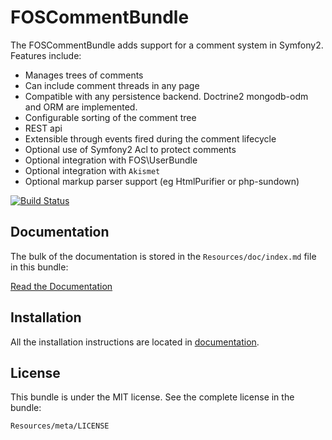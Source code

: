 FOSCommentBundle
=============

The FOSCommentBundle adds support for a comment system in Symfony2. Features include:

- Manages trees of comments
- Can include comment threads in any page
- Compatible with any persistence backend. Doctrine2 mongodb-odm and ORM are implemented.
- Configurable sorting of the comment tree
- REST api
- Extensible through events fired during the comment lifecycle
- Optional use of Symfony2 Acl to protect comments
- Optional integration with FOS\UserBundle
- Optional integration with `Akismet`
- Optional markup parser support (eg HtmlPurifier or php-sundown)

[![Build Status](https://secure.travis-ci.org/FriendsOfSymfony/FOSCommentBundle.png?branch=master)](http://travis-ci.org/FriendsOfSymfony/FOSCommentBundle)

Documentation
-------------

The bulk of the documentation is stored in the `Resources/doc/index.md`
file in this bundle:

[Read the Documentation](https://github.com/FriendsOfSymfony/FOSCommentBundle/blob/master/Resources/doc/index.md)

Installation
------------

All the installation instructions are located in [documentation](https://github.com/FriendsOfSymfony/FOSCommentBundle/blob/master/Resources/doc/index.md).

License
-------

This bundle is under the MIT license. See the complete license in the bundle:

    Resources/meta/LICENSE
